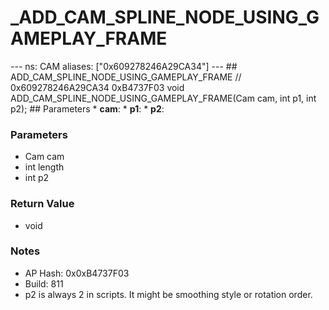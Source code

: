 # _ADD_CAM_SPLINE_NODE_USING_GAMEPLAY_FRAME

--- ns: CAM aliases: ["0x609278246A29CA34"] --- ## ADD_CAM_SPLINE_NODE_USING_GAMEPLAY_FRAME  // 0x609278246A29CA34 0xB4737F03 void ADD_CAM_SPLINE_NODE_USING_GAMEPLAY_FRAME(Cam cam, int p1, int p2);   ## Parameters * **cam**: * **p1**: * **p2**:

### Parameters
* Cam cam
* int length
* int p2

### Return Value
* void

### Notes
* AP Hash: 0x0xB4737F03
* Build: 811
* p2 is always 2 in scripts. It might be smoothing style or rotation order.

